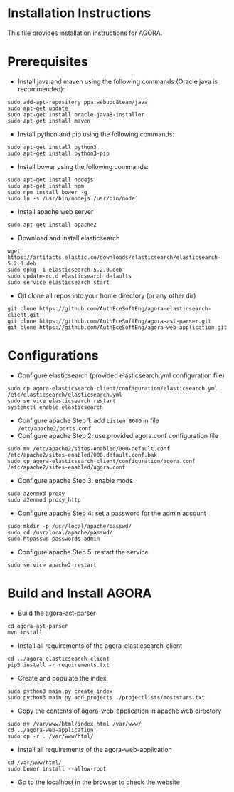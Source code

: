 Installation Instructions
=========================
This file provides installation instructions for AGORA.

# Prerequisites
- Install java and maven using the following commands (Oracle java is recommended):
```
sudo add-apt-repository ppa:webupd8team/java
sudo apt-get update
sudo apt-get install oracle-java8-installer
sudo apt-get install maven
```

- Install python and pip using the following commands:
```
sudo apt-get install python3
sudo apt-get install python3-pip
```

- Install bower using the following commands:
```
sudo apt-get install nodejs
sudo apt-get install npm
sudo npm install bower -g
sudo ln -s /usr/bin/nodejs /usr/bin/node`
```

- Install apache web server
```
sudo apt-get install apache2
```

- Download and install elasticsearch
```
wget https://artifacts.elastic.co/downloads/elasticsearch/elasticsearch-5.2.0.deb
sudo dpkg -i elasticsearch-5.2.0.deb
sudo update-rc.d elasticsearch defaults
sudo service elasticsearch start
```

- Git clone all repos into your home directory (or any other dir)
```
git clone https://github.com/AuthEceSoftEng/agora-elasticsearch-client.git
git clone https://github.com/AuthEceSoftEng/agora-ast-parser.git
git clone https://github.com/AuthEceSoftEng/agora-web-application.git
```

# Configurations
- Configure elasticsearch (provided elasticsearch.yml configuration file)
```
sudo cp agora-elasticsearch-client/configuration/elasticsearch.yml /etc/elasticsearch/elasticsearch.yml
sudo service elasticsearch restart
systemctl enable elasticsearch
```

- Configure apache Step 1: add `Listen 8080` in file `/etc/apache2/ports.conf`
- Configure apache Step 2: use provided agora.conf configuration file
```
sudo mv /etc/apache2/sites-enabled/000-default.conf /etc/apache2/sites-enabled/000.default.conf.bak
sudo cp agora-elasticsearch-client/configuration/agora.conf /etc/apache2/sites-enabled/agora.conf
```
- Configure apache Step 3: enable mods
```
sudo a2enmod proxy
sudo a2enmod proxy_http
```
- Configure apache Step 4: set a password for the admin account
```
sudo mkdir -p /usr/local/apache/passwd/
sudo cd /usr/local/apache/passwd/
sudo htpasswd passwords admin
```
- Configure apache Step 5: restart the service
```
sudo service apache2 restart
```

# Build and Install AGORA

- Build the agora-ast-parser
```
cd agora-ast-parser
mvn install
```

- Install all requirements of the agora-elasticsearch-client
```
cd ../agora-elasticsearch-client
pip3 install -r requirements.txt
```

- Create and populate the index
```
sudo python3 main.py create_index
sudo python3 main.py add_projects ./projectlists/moststars.txt
```

- Copy the contents of agora-web-application in apache web directory
```
sudo mv /var/www/html/index.html /var/www/
cd ../agora-web-application
sudo cp -r . /var/www/html/
```

- Install all requirements of the agora-web-application
```
cd /var/www/html/
sudo bower install --allow-root
```

- Go to the localhost in the browser to check the website


